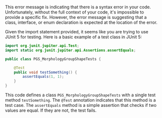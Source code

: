 This error message is indicating that there is a syntax error in your code. Unfortunately, without the full context of your code, it's impossible to provide a specific fix. However, the error message is suggesting that a class, interface, or enum declaration is expected at the location of the error.

Given the import statement provided, it seems like you are trying to use JUnit 5 for testing. Here is a basic example of a test class in JUnit 5:

```java
import org.junit.jupiter.api.Test;
import static org.junit.jupiter.api.Assertions.assertEquals;

public class PGS_MorphologyGroupShapeTests {

    @Test
    public void testSomething() {
        assertEquals(1, 1);
    }
}
```

This code defines a class `PGS_MorphologyGroupShapeTests` with a single test method `testSomething`. The `@Test` annotation indicates that this method is a test case. The `assertEquals` method is a simple assertion that checks if two values are equal. If they are not, the test fails.